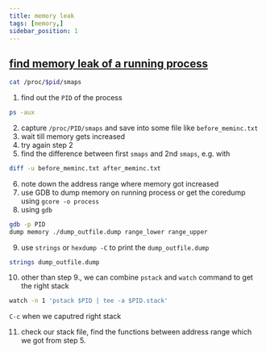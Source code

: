 ```yaml
---
title: memory leak
tags: [memory,]
sidebar_position: 1
---
```


## [find memory leak of a running process](https://unix.stackexchange.com/questions/36450/how-can-i-find-a-memory-leak-of-a-running-process) ##

```sh
cat /proc/$pid/smaps
```


1. find out the `PID` of the process
```sh
ps -aux
```
2. capture `/proc/PID/smaps` and save into some file like `before_meminc.txt`
3. wait till memory gets increased
4. try again step 2
5. find the difference between first `smaps` and 2nd `smaps`, e.g. with
```sh
diff -u before_meminc.txt after_meminc.txt
```
6. note down the address range where memory got increased
7. use GDB to dump memory on running process or get the coredump using `gcore -o process`
8. using `gdb`
```sh
gdb -p PID
dump memory ./dump_outfile.dump range_lower range_upper
```
9. use `strings` or `hexdump -C` to print the `dump_outfile.dump`
```sh
strings dump_outfile.dump
```
10. other than step 9., we can combine `pstack` and `watch` command to get the right stack
```sh
watch -n 1 'pstack $PID | tee -a $PID.stack'
```
`C-c` when we caputred right stack
    
11. check our stack file, find the functions between address range which we got from step 5.
